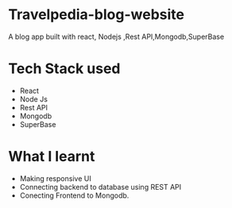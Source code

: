 # Travelpedia-blog-website 
 A blog app built with react, Nodejs ,Rest API,Mongodb,SuperBase
 # Tech Stack used 
 - React 
 - Node Js
 - Rest API
 - Mongodb 
 - SuperBase
 # What I learnt
- Making responsive UI
- Connecting backend to database using REST API
- Conecting Frontend to Mongodb. 
